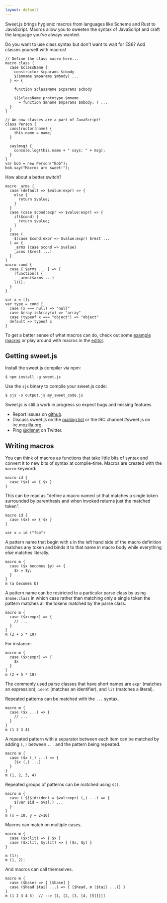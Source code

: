 ```yaml
---
layout: default
---
```


Sweet.js brings hygienic macros from languages like Scheme and Rust to JavaScript. Macros allow you to sweeten the syntax of JavaScript and craft the language you've always wanted.


Do you want to use class syntax but don't want to wait for ES6? Add classes yourself with macros!

    // Define the class macro here...
    macro class {
      case $className {
        constructor $cparams $cbody
        $($mname $mparams $mbody) ... 
      } => {

        function $className $cparams $cbody

        $($className.prototype.$mname
          = function $mname $mparams $mbody; ) ...
      }
    }

    // An now classes are a part of JavaScript!
    class Person {
      constructor(name) {
        this.name = name;
      }

      say(msg) {
        console.log(this.name + " says: " + msg);
      }
    }
    var bob = new Person("Bob");
    bob.say("Macros are sweet!");

How about a better switch?

    macro _arms {
      case (default => $value:expr) => {
        else {
          return $value;
        }
      }
      case (case $cond:expr => $value:expr) => {
        if($cond) {
          return $value;
        }
      }
      case (
        $(case $cond:expr => $value:expr) $rest ...
      ) => {
        _arms (case $cond => $value)
        _arms ($rest ...)
      }
    }
    macro cond {
      case { $arms ... } => {
        (function() {
          _arms($arms ...)
        })();
      }
    }

    var x = [];
    var type = cond {
      case (x === null) => "null"
      case Array.isArray(x) => "array"
      case (typeof x === "object") => "object"
      default => typeof x
    }

To get a better sense of what macros can do, check out some [example macros](https://github.com/mozilla/sweet.js/wiki/Example-macros) or play around with macros in the [editor](browser/editor.html).

## Getting sweet.js

Install the sweet.js compiler via npm:

    $ npm install -g sweet.js

Use the `sjs` binary to compile your sweet.js code:


    $ sjs -o output.js my_sweet_code.js

Sweet.js is still a work in progress so expect bugs and missing features.

* Report issues on [github](https://github.com/mozilla/sweet.js/issues).
* Discuss sweet.js on the [mailing list](https://groups.google.com/forum/#!forum/sweetjs) or the IRC channel #sweet.js on irc.mozilla.org.
* Ping [@disnet](https://twitter.com/disnet) on Twitter.


## Writing macros

You can think of macros as functions that take little bits of syntax
and convert it to new bits of syntax at compile-time. Macros are
created with the <code>macro</code> keyword:

    macro id {
      case ($x) => { $x }
    }

This can be read as "define a macro named `id` that matches a single token surrounded by parenthesis and when invoked returns just the matched token".


    macro id {
      case ($x) => { $x }
    }

    var x = id ("foo")

A pattern name that begin with `$` in the left hand side of the macro definition matches any token and binds it to that name in
macro body while everything else matches literally.


    macro m {
      case ($x becomes $y) => {
        $x = $y;
      }
    }
    m (a becomes b)



A pattern name can be restricted to a particular parse class by using `$name:class` in which case rather than matching only a single token the pattern matches all the tokens matched by the parse class.

    macro m {
      case ($x:expr) => {
        // ...
      }
    }
    m (2 + 5 * 10)

For instance:

    macro m {
      case ($x:expr) => {
        $x
      }
    }
    m (2 + 5 * 10)

The commonly used parse classes that have short names are `expr` (matches an expression), `ident` (matches an identifier), and `lit` (matches a literal).

Repeated patterns can be matched with the `...` syntax.

    macro m {
      case ($x ...) => {
        // ...
      }
    }
    m (1 2 3 4)

A repeated pattern with a separator between each item can be matched by adding `(,)` between `...` and the pattern being repeated.

    macro m {
      case ($x (,) ...) => {
        [$x (,) ...]
      }
    }
    m (1, 2, 3, 4)

Repeated groups of patterns can be matched using `$()`.

    macro m {
      case ( $($id:ident = $val:expr) (,) ...) => {
        $(var $id = $val;) ...
      }
    }
    m (x = 10, y = 2+10)

Macros can match on multiple cases.

    macro m {
      case ($x:lit) => { $x }
      case ($x:lit, $y:lit) => { [$x, $y] }
    }

    m (1);
    m (1, 2);


And macros can call themselves.

    macro m {
      case ($base) => { [$base] }
      case ($head $tail ...) => { [$head, m ($tail ...)] }
    }
    m (1 2 3 4 5)  // --> [1, [2, [3, [4, [5]]]]]
